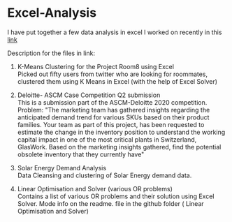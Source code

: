 # Excel-Analysis

I have put together a few data analysis in excel I worked on recently in this [link](https://github.com/sowmya2790/Excel-Analysis.git )

Description for the files in link:
<br>
1) K-Means Clustering for the Project Room8 using Excel 
<br> Picked out fifty users from twitter who are looking for roommates, clustered them using K Means in Excel (with the help of Excel Solver)

2) Deloitte- ASCM Case Competition Q2 submission
<br>This is a submission part of the ASCM-Deloitte 2020 competition.
    Problem: "The marketing team has gathered insights regarding the anticipated demand trend for various SKUs based on their product families. Your team as part of this project, has been requested to estimate the change in the inventory position to understand the working capital impact in one of the most critical plants in Switzerland, GlasWork. Based on the marketing insights gathered, find the  potential obsolete inventory that they currently have"

3) Solar Energy Demand Analysis
<br>Data Cleansing and clustering of Solar Energy demand data. 

4) Linear Optimisation and Solver (various OR problems)
<br>Contains a list of various OR problems and their solution using Excel Solver. Mode info on the readme. file in the github folder ( Linear Optimisation and Solver)
